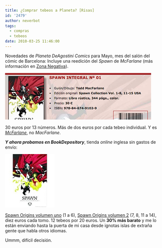 ```yaml
---
title: ¿Comprar tebeos a Planeta? [Risas]
id: '2479'
author: neverbot
tags:
  - compras
  - tebeos
date: 2010-03-25 11:46:00
---
```


Novedades de _Planeta DeAgostini Comics_ para Mayo, mes del salón del cómic de Barcelona: Incluye una reedición del _Spawn_ de _McFarlane_ (más información en [Zona Negativa](http://www.zonanegativa.com/?p=14766)).

![Captura de pantalla 2010-03-25 a las 11.29.30.png](./comprar-tebeos-a-planeta-risas/Captura-de-pantalla-2010-03-25-a-las-11.29.30.png)

30 euros por 13 números. Más de dos euros por cada tebeo individual. Y es [_McFarlane_](http://es.wikipedia.org/wiki/Todd_McFarlane), no _MacFarlane_.

**_Y ahora probamos en BookDepository_**, tienda _online_ inglesa sin gastos de envío:

![201003251132.jpg](./comprar-tebeos-a-planeta-risas/201003251132.jpg)  

[Spawn Origins volumen uno](http://www.bookdepository.co.uk/book/9781607060710/Spawn-Origins-v.-1) (1 a 6), [Spawn Origins volumen 2](http://www.bookdepository.co.uk/book/9781607060727/Spawn-2) (7, 8, 11 a 14), diez euros cada tomo. 12 tebeos por 20 euros. Un **30% más barato** y me lo están enviando hasta la puerta de mi casa desde ignotas islas de extraña gente que habla otros idiomas.

Ummm, difícil decisión.
